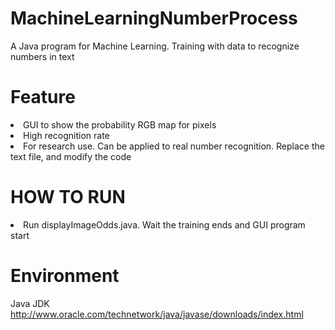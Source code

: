 # MachineLearningNumberProcess
A Java program for Machine Learning. Training with data to recognize numbers in text

# Feature
<li>GUI to show the probability RGB map for pixels</li>
<li>High recognition rate</li>
<li>For research use. Can be applied to real number recognition. Replace the text file, and modify the code</li>

# HOW TO RUN
<li>Run displayImageOdds.java. Wait the training ends and GUI program start</li>

# Environment
Java JDK 
http://www.oracle.com/technetwork/java/javase/downloads/index.html

